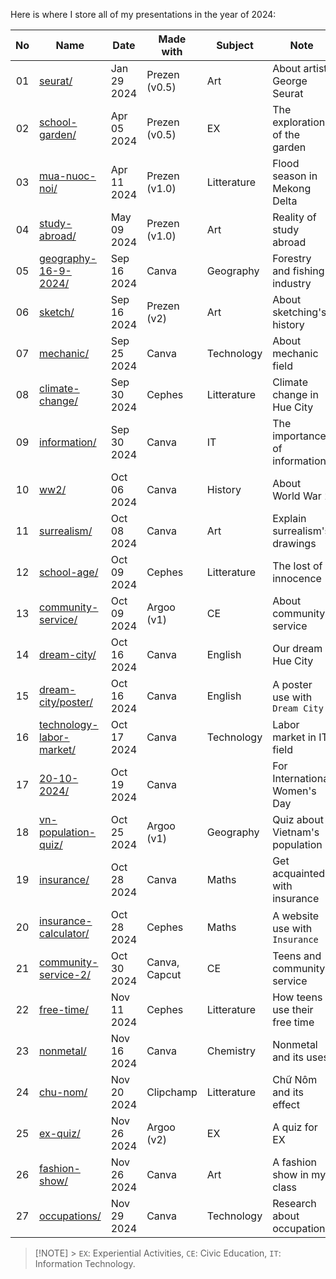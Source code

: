 Here is where I store all of my presentations in the year of 2024:

| No  | Name                                                        | Date        | Made with     | Subject     | Note                            |
| :-: | ----------------------------------------------------------- | ----------- | ------------- | ----------- | ------------------------------- |
| 01  | [seurat/](./seurat/)                                   | Jan 29 2024 | Prezen (v0.5) | Art         | About artist George Seurat      |
| 02  | [school-garden/](./school-garden/)                     | Apr 05 2024 | Prezen (v0.5) | EX          | The exploration of the garden   |
| 03  | [mua-nuoc-noi/](./mua-nuoc-noi/)                       | Apr 11 2024 | Prezen (v1.0) | Litterature | Flood season in Mekong Delta    |
| 04  | [study-abroad/](./study-abroad/)                       | May 09 2024 | Prezen (v1.0) | Art         | Reality of study abroad         |
| 05  | [geography-16-9-2024/](./geography-16-9-2024/)         | Sep 16 2024 | Canva         | Geography   | Forestry and fishing industry   |
| 06  | [sketch/](./sketch/)                                   | Sep 16 2024 | Prezen (v2)   | Art         | About sketching's history       |
| 07  | [mechanic/](./mechanic/)                               | Sep 25 2024 | Canva         | Technology  | About mechanic field            |
| 08  | [climate-change/](./climate-change/)                   | Sep 30 2024 | Cephes        | Litterature | Climate change in Hue City      |
| 09  | [information/](./information/)                         | Sep 30 2024 | Canva         | IT          | The importance of information   |
| 10  | [ww2/](./ww2/)                                         | Oct 06 2024 | Canva         | History     | About World War 2               |
| 11  | [surrealism/](./surrealism/)                           | Oct 08 2024 | Canva         | Art         | Explain surrealism's drawings   |
| 12  | [school-age/](./school-age/)                           | Oct 09 2024 | Cephes        | Litterature | The lost of innocence           |
| 13  | [community-service/](./community-service/)             | Oct 09 2024 | Argoo (v1)    | CE          | About community service         |
| 14  | [dream-city/](./dream-city/)                           | Oct 16 2024 | Canva         | English     | Our dream Hue City              |
| 15  | [dream-city/poster/](./dream-city/poster/)             | Oct 16 2024 | Canva         | English     | A poster use with `Dream City`  |
| 16  | [technology-labor-market/](./technology-labor-market/) | Oct 17 2024 | Canva         | Technology  | Labor market in IT field        |
| 17  | [20-10-2024/](./20-10-2024/)                           | Oct 19 2024 | Canva         |             | For International Women's Day   |
| 18  | [vn-population-quiz/](./vn-population-quiz/)           | Oct 25 2024 | Argoo (v1)    | Geography   | Quiz about Vietnam's population |
| 19  | [insurance/](./insurance/)                             | Oct 28 2024 | Canva         | Maths       | Get acquainted with insurance   |
| 20  | [insurance-calculator/](./insurance-calculator/)       | Oct 28 2024 | Cephes        | Maths       | A website use with `Insurance`  |
| 21  | [community-service-2/](./community-service-2/)         | Oct 30 2024 | Canva, Capcut | CE          | Teens and community service     |
| 22  | [free-time/](./free-time/)                             | Nov 11 2024 | Cephes        | Litterature | How teens use their free time   |
| 23  | [nonmetal/](./nonmetal/)                               | Nov 16 2024 | Canva         | Chemistry   | Nonmetal and its uses           |
| 24  | [chu-nom/](./chu-nom/)                                 | Nov 20 2024 | Clipchamp     | Litterature | Chữ Nôm and its effect          |
| 25  | [ex-quiz/](./ex-quiz/)                                 | Nov 26 2024 | Argoo (v2)    | EX          | A quiz for EX                   |
| 26  | [fashion-show/](./fashion-show/)                       | Nov 26 2024 | Canva         | Art         | A fashion show in my class      |
| 27  | [occupations/](./occupations)                          | Nov 29 2024 | Canva         | Technology  | Research about occupations      |

> [!NOTE] > `EX`: Experiential Activities, `CE`: Civic Education, `IT`: Information Technology.
